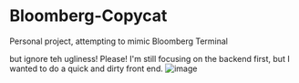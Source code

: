 # Bloomberg-Copycat
Personal project, attempting to mimic Bloomberg Terminal

but ignore teh ugliness! Please! I'm still focusing on the backend first, but I wanted to do a quick and dirty front end. 
![image](https://user-images.githubusercontent.com/7539561/121844329-afb67e00-cc98-11eb-9913-42897c7ff040.png)
